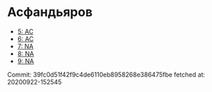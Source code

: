 # Асфандьяров
- [5: AC](5.md)
- [6: AC](6.md)
- [7: NA](7.md)
- [8: NA](8.md)
- [9: NA](9.md)

Commit: 39fc0d51f42f9c4de6110eb8958268e386475fbe
 fetched at: 20200922-152545
